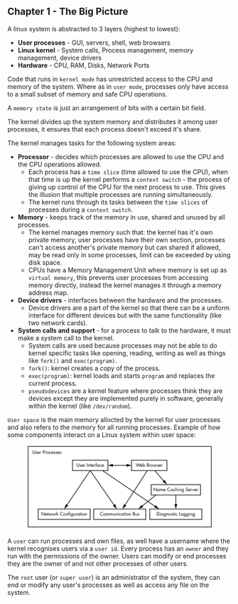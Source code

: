## Chapter 1 - The Big Picture
A linux system is abstracted to 3 layers (highest to lowest):
* **User processes** - GUI, servers, shell, web browsers
* **Linux kernel** - System calls, Process management, memory management, device drivers
* **Hardware** - CPU, RAM, Disks, Network Ports

Code that runs in `kernel mode` has unrestricted access to the CPU and memory of the system.
Where as in `user mode`, processes only have access to a small subset of memory and safe CPU operations.

A `memory state` is just an arrangement of bits with a certain bit field.

The kernel divides up the system memory and distributes it among user processes, it ensures that each process doesn't exceed it's share.

The kernel manages tasks for the following system areas:
* **Processor** - decides which processes are allowed to use the CPU and the CPU operations allowed.
	- Each process has a `time slice` (time allowed to use the CPU), when that time is up the kernel performs a `context switch` - the process of giving up control of the CPU for the next process to use. This gives the illusion that multiple processes are running simultaneously.
	- The kernel runs through its tasks between the `time slices` of processes during a `context switch`.
* **Memory** - keeps track of the memory in use, shared and unused by all processes.
	- The kernel manages memory such that: the kernel has it's own private memory, user processes have their own section, processes can't access another's private memory but can shared if allowed, may be read only in some processes, limit can be exceeded by using disk space.
	- CPUs have a Memory Management Unit where memory is set up as `virtual memory`, this prevents user processes from accessing memory directly, instead the kernel manages it through a memory address map.
* **Device drivers** - interfaces between the hardware and the processes.
	- Device drivers are a part of the kernel so that there can be a uniform interface for different devices but with the same functionality (like two network cards).
* **System calls and support** - for a process to talk to the hardware, it must make a system call to the kernel.
	- System calls are used because processes may not be able to do kernel specific tasks like opening, reading, writing as well as things like `fork()` and `exec(program)`.
	- `fork()`: kernel creates a copy of the process.
	- `exec(program)`: kernel loads and starts `program` and replaces the current process.
	- `pseudodevices` are a kernel feature where processes think they are devices except they are implemented purely in software, generally within the kernel (like `/dev/random`).

`User space` is the main memory allocted by the kernel for user processes and also refers to the memory for all running processes. Example of how some components interact on a Linux system within user space:
<p align="center">
  <img src="images/fig-1.3.png" alt="fig 1.3"/>
</p>

A `user` can run processes and own files, as well have a username where the kernel recognises users via a `user id`. Every process has an `owner` and they run with the permissions of the owner. Users can modify or end processes they are the owner of and not other processes of other users.

The `root` user (or `super user`) is an administrator of the system, they can end or modify any user's processes as well as access any file on the system.
